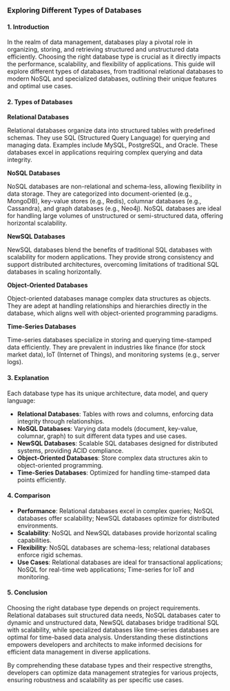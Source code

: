 ### Exploring Different Types of Databases

#### 1. Introduction

In the realm of data management, databases play a pivotal role in organizing, storing, and retrieving structured and unstructured data efficiently. Choosing the right database type is crucial as it directly impacts the performance, scalability, and flexibility of applications. This guide will explore different types of databases, from traditional relational databases to modern NoSQL and specialized databases, outlining their unique features and optimal use cases.

#### 2. Types of Databases

**Relational Databases**

Relational databases organize data into structured tables with predefined schemas. They use SQL (Structured Query Language) for querying and managing data. Examples include MySQL, PostgreSQL, and Oracle. These databases excel in applications requiring complex querying and data integrity.

**NoSQL Databases**

NoSQL databases are non-relational and schema-less, allowing flexibility in data storage. They are categorized into document-oriented (e.g., MongoDB), key-value stores (e.g., Redis), columnar databases (e.g., Cassandra), and graph databases (e.g., Neo4j). NoSQL databases are ideal for handling large volumes of unstructured or semi-structured data, offering horizontal scalability.

**NewSQL Databases**

NewSQL databases blend the benefits of traditional SQL databases with scalability for modern applications. They provide strong consistency and support distributed architectures, overcoming limitations of traditional SQL databases in scaling horizontally.

**Object-Oriented Databases**

Object-oriented databases manage complex data structures as objects. They are adept at handling relationships and hierarchies directly in the database, which aligns well with object-oriented programming paradigms.

**Time-Series Databases**

Time-series databases specialize in storing and querying time-stamped data efficiently. They are prevalent in industries like finance (for stock market data), IoT (Internet of Things), and monitoring systems (e.g., server logs).

#### 3. Explanation

Each database type has its unique architecture, data model, and query language:

- **Relational Databases**: Tables with rows and columns, enforcing data integrity through relationships.
- **NoSQL Databases**: Varying data models (document, key-value, columnar, graph) to suit different data types and use cases.
- **NewSQL Databases**: Scalable SQL databases designed for distributed systems, providing ACID compliance.
- **Object-Oriented Databases**: Store complex data structures akin to object-oriented programming.
- **Time-Series Databases**: Optimized for handling time-stamped data points efficiently.

#### 4. Comparison

- **Performance**: Relational databases excel in complex queries; NoSQL databases offer scalability; NewSQL databases optimize for distributed environments.
- **Scalability**: NoSQL and NewSQL databases provide horizontal scaling capabilities.
- **Flexibility**: NoSQL databases are schema-less; relational databases enforce rigid schemas.
- **Use Cases**: Relational databases are ideal for transactional applications; NoSQL for real-time web applications; Time-series for IoT and monitoring.

#### 5. Conclusion

Choosing the right database type depends on project requirements. Relational databases suit structured data needs, NoSQL databases cater to dynamic and unstructured data, NewSQL databases bridge traditional SQL with scalability, while specialized databases like time-series databases are optimal for time-based data analysis. Understanding these distinctions empowers developers and architects to make informed decisions for efficient data management in diverse applications.

By comprehending these database types and their respective strengths, developers can optimize data management strategies for various projects, ensuring robustness and scalability as per specific use cases.
